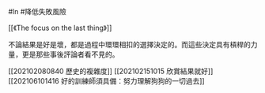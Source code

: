 #ln #降低失敗風險 

[[《The focus on the last thing》]]


不論結果是好是壞，都是過程中環環相扣的選擇決定的。而這些決定具有槓桿的力量，更是那些事後評論者看不見的。

[[202102080840 歷史的複雜度]]
[[202102151015 欣賞結果就好]]
[[202106101416 好的訓練師須具備：努力理解狗狗的一切過去]]